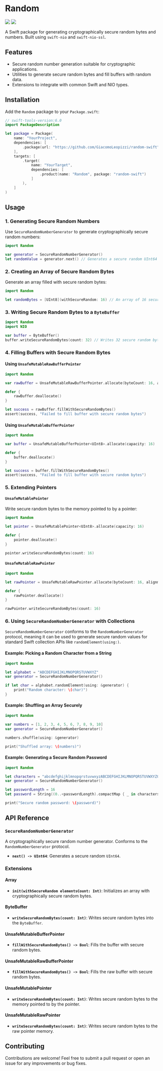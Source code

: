 # Random

[![](https://img.shields.io/endpoint?url=https%3A%2F%2Fswiftpackageindex.com%2Fapi%2Fpackages%2FGiacomoLeopizzi%2Frandom-swift%2Fbadge%3Ftype%3Dswift-versions)](https://swiftpackageindex.com/GiacomoLeopizzi/random-swift)
[![](https://img.shields.io/endpoint?url=https%3A%2F%2Fswiftpackageindex.com%2Fapi%2Fpackages%2FGiacomoLeopizzi%2Frandom-swift%2Fbadge%3Ftype%3Dplatforms)](https://swiftpackageindex.com/GiacomoLeopizzi/random-swift)

A Swift package for generating cryptographically secure random bytes and numbers. Built using `swift-nio` and `swift-nio-ssl`.

## Features

- Secure random number generation suitable for cryptographic applications.
- Utilities to generate secure random bytes and fill buffers with random data.
- Extensions to integrate with common Swift and NIO types.

## Installation

Add the `Random` package to your `Package.swift`:

```swift
// swift-tools-version:6.0
import PackageDescription

let package = Package(
    name: "YourProject",
    dependencies: [
        .package(url: "https://github.com/GiacomoLeopizzi/random-swift", from: "1.0.0"),
    ],
    targets: [
        .target(
            name: "YourTarget",
            dependencies: [
                .product(name: "Random", package: "random-swift")
            ]
        ),
    ]
)
```

## Usage

### 1. Generating Secure Random Numbers

Use `SecureRandomNumberGenerator` to generate cryptographically secure random numbers:

```swift
import Random

var generator = SecureRandomNumberGenerator()
let randomValue = generator.next() // Generates a secure random UInt64
```

### 2. Creating an Array of Secure Random Bytes

Generate an array filled with secure random bytes:

```swift
import Random

let randomBytes = [UInt8](withSecureRandom: 16) // An array of 16 secure random bytes
```

### 3. Writing Secure Random Bytes to a `ByteBuffer`

```swift
import Random
import NIO

var buffer = ByteBuffer()
buffer.writeSecureRandomBytes(count: 32) // Writes 32 secure random bytes into the buffer
```

### 4. Filling Buffers with Secure Random Bytes

#### Using `UnsafeMutableRawBufferPointer`

```swift
import Random

var rawBuffer = UnsafeMutableRawBufferPointer.allocate(byteCount: 16, alignment: 1)

defer {
    rawBuffer.deallocate()
}

let success = rawBuffer.fillWithSecureRandomBytes()
assert(success, "Failed to fill buffer with secure random bytes")
```

#### Using `UnsafeMutableBufferPointer`

```swift
import Random

var buffer = UnsafeMutableBufferPointer<UInt8>.allocate(capacity: 16)

defer {
    buffer.deallocate()
}

let success = buffer.fillWithSecureRandomBytes()
assert(success, "Failed to fill buffer with secure random bytes")
```

### 5. Extending Pointers

#### `UnsafeMutablePointer`

Write secure random bytes to the memory pointed to by a pointer:

```swift
import Random

let pointer = UnsafeMutablePointer<UInt8>.allocate(capacity: 16)

defer {
    pointer.deallocate()
}

pointer.writeSecureRandomBytes(count: 16)
```

#### `UnsafeMutableRawPointer`

```swift
import Random

let rawPointer = UnsafeMutableRawPointer.allocate(byteCount: 16, alignment: 1)

defer {
    rawPointer.deallocate()
}

rawPointer.writeSecureRandomBytes(count: 16)
```

### 6. Using `SecureRandomNumberGenerator` with Collections

`SecureRandomNumberGenerator` conforms to the `RandomNumberGenerator` protocol, meaning it can be used to generate secure random values for standard Swift collection APIs like `randomElement(using:)`.

#### Example: Picking a Random Character from a String

```swift
import Random

let alphabet = "ABCDEFGHIJKLMNOPQRSTUVWXYZ"
var generator = SecureRandomNumberGenerator()

if let char = alphabet.randomElement(using: &generator) {
    print("Random character: \(char)")
}
```

#### Example: Shuffling an Array Securely

```swift
import Random

var numbers = [1, 2, 3, 4, 5, 6, 7, 8, 9, 10]
var generator = SecureRandomNumberGenerator()

numbers.shuffle(using: &generator)

print("Shuffled array: \(numbers)")
```

#### Example: Generating a Secure Random Password

```swift
import Random

let characters = "abcdefghijklmnopqrstuvwxyzABCDEFGHIJKLMNOPQRSTUVWXYZ0123456789!@#$%^&*()"
var generator = SecureRandomNumberGenerator()

let passwordLength = 16
let password = String((0..<passwordLength).compactMap { _ in characters.randomElement(using: &generator) })

print("Secure random password: \(password)")
```

## API Reference

### `SecureRandomNumberGenerator`

A cryptographically secure random number generator. Conforms to the `RandomNumberGenerator` protocol.

- **`next() -> UInt64`**: Generates a secure random `UInt64`.

### Extensions

#### Array

- **`init(withSecureRandom elementsCount: Int)`**: Initializes an array with cryptographically secure random bytes.

#### ByteBuffer

- **`writeSecureRandomBytes(count: Int)`**: Writes secure random bytes into the `ByteBuffer`.

#### UnsafeMutableBufferPointer

- **`fillWithSecureRandomBytes() -> Bool`**: Fills the buffer with secure random bytes.

#### UnsafeMutableRawBufferPointer

- **`fillWithSecureRandomBytes() -> Bool`**: Fills the raw buffer with secure random bytes.

#### UnsafeMutablePointer

- **`writeSecureRandomBytes(count: Int)`**: Writes secure random bytes to the memory pointed to by the pointer.

#### UnsafeMutableRawPointer

- **`writeSecureRandomBytes(count: Int)`**: Writes secure random bytes to the raw pointer memory.

## Contributing

Contributions are welcome! Feel free to submit a pull request or open an issue for any improvements or bug fixes.
